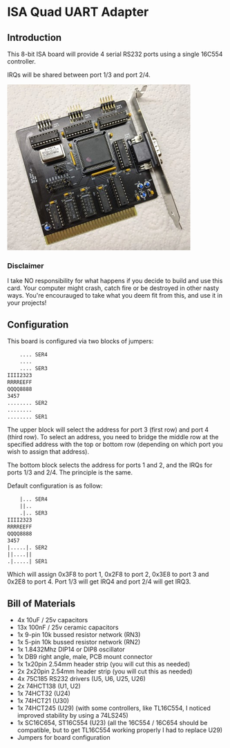 # ISA Quad UART Adapter

## Introduction

This 8-bit ISA board will provide 4 serial RS232 ports using a single 16C554 controller.

IRQs will be shared between port 1/3 and port 2/4.

![Built Board](pics/quad_uart.jpg)

### Disclaimer

I take NO responsibility for what happens if you decide to build and use this card. Your computer might crash, catch fire or be destroyed in other nasty ways.
You're encourauged to take what you deem fit from this, and use it in your projects!

## Configuration

This board is configured via two blocks of jumpers:

```text
    .... SER4 
    ....
    .... SER3
IIII2323
RRRREEFF
QQQQ8888
3457
........ SER2
........
........ SER1
```

The upper block will select the address for port 3 (first row) and port 4 (third row). To select an address, you need to bridge the middle row at the specified address with the top or bottom row (depending on which port you wish to assign that address).

The bottom block selects the address for ports 1 and 2, and the IRQs for ports 1/3 and 2/4. The principle is the same.

Default configuration is as follow:
```text
    |... SER4 
    ||..
    .|.. SER3
IIII2323
RRRREEFF
QQQQ8888
3457
|.....|. SER2
||....||
.|.....| SER1
```

Which will assign 0x3F8 to port 1, 0x2F8 to port 2, 0x3E8 to port 3 and 0x2E8 to port 4.
Port 1/3 will get IRQ4 and port 2/4 will get IRQ3.

## Bill of Materials

- 4x 10uF / 25v capacitors
- 13x 100nF / 25v ceramic capacitors
- 1x 9-pin 10k bussed resistor network (RN3)
- 1x 5-pin 10k bussed resistor network (RN2)
- 1x 1.8432Mhz DIP14 or DIP8 oscillator
- 1x DB9 right angle, male, PCB mount connector
- 1x 1x20pin 2.54mm header strip (you will cut this as needed)
- 2x 2x20pin 2.54mm header strip (you will cut this as needed)
- 4x 75C185 RS232 drivers (U5, U6, U25, U26)
- 2x 74HCT138 (U1, U2)
- 1x 74HCT32 (U24)
- 1x 74HCT21 (U30)
- 1x 74HCT245 (U29) (with some controllers, like TL16C554, I noticed improved stability by using a 74LS245)
- 1x SC16C654, ST16C554 (U23) (all the 16C554 / 16C654 should be compatible, but to get TL16C554 working properly I had to replace U29) 
- Jumpers for board configuration
 
